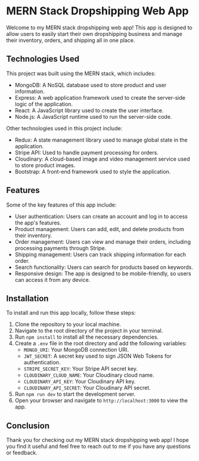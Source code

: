 # MERN Stack Dropshipping Web App

Welcome to my MERN stack dropshipping web app! This app is designed to allow users to easily start their own dropshipping business and manage their inventory, orders, and shipping all in one place.

## Technologies Used

This project was built using the MERN stack, which includes:

- MongoDB: A NoSQL database used to store product and user information.
- Express: A web application framework used to create the server-side logic of the application.
- React: A JavaScript library used to create the user interface.
- Node.js: A JavaScript runtime used to run the server-side code.

Other technologies used in this project include:

- Redux: A state management library used to manage global state in the application.
- Stripe API: Used to handle payment processing for orders.
- Cloudinary: A cloud-based image and video management service used to store product images.
- Bootstrap: A front-end framework used to style the application.

## Features

Some of the key features of this app include:

- User authentication: Users can create an account and log in to access the app's features.
- Product management: Users can add, edit, and delete products from their inventory.
- Order management: Users can view and manage their orders, including processing payments through Stripe.
- Shipping management: Users can track shipping information for each order.
- Search functionality: Users can search for products based on keywords.
- Responsive design: The app is designed to be mobile-friendly, so users can access it from any device.

## Installation

To install and run this app locally, follow these steps:

1. Clone the repository to your local machine.
2. Navigate to the root directory of the project in your terminal.
3. Run `npm install` to install all the necessary dependencies.
4. Create a `.env` file in the root directory and add the following variables:
   - `MONGO_URI`: Your MongoDB connection URI.
   - `JWT_SECRET`: A secret key used to sign JSON Web Tokens for authentication.
   - `STRIPE_SECRET_KEY`: Your Stripe API secret key.
   - `CLOUDINARY_CLOUD_NAME`: Your Cloudinary cloud name.
   - `CLOUDINARY_API_KEY`: Your Cloudinary API key.
   - `CLOUDINARY_API_SECRET`: Your Cloudinary API secret.
5. Run `npm run dev` to start the development server.
6. Open your browser and navigate to `http://localhost:3000` to view the app.

## Conclusion

Thank you for checking out my MERN stack dropshipping web app! I hope you find it useful and feel free to reach out to me if you have any questions or feedback.
